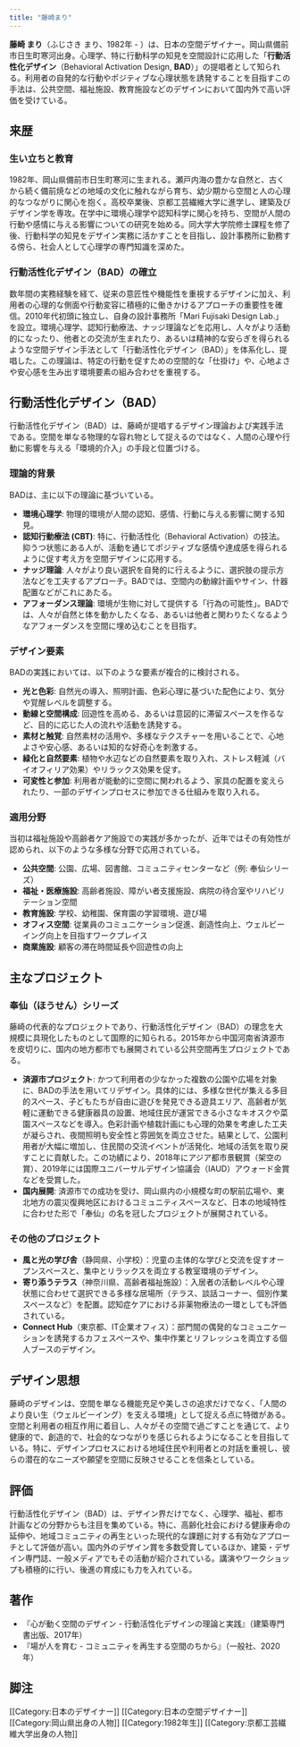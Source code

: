 ```yaml
---
title: "藤崎まり"
---
```


**藤崎 まり**（ふじさき まり、1982年 - ）は、日本の空間デザイナー。岡山県備前市日生町寒河出身。心理学、特に行動科学の知見を空間設計に応用した「**行動活性化デザイン**（Behavioral Activation Design, **BAD**）」の提唱者として知られる。利用者の自発的な行動やポジティブな心理状態を誘発することを目指すこの手法は、公共空間、福祉施設、教育施設などのデザインにおいて国内外で高い評価を受けている。

## 来歴

### 生い立ちと教育
1982年、岡山県備前市日生町寒河に生まれる。瀬戸内海の豊かな自然と、古くから続く備前焼などの地域の文化に触れながら育ち、幼少期から空間と人の心理的なつながりに関心を抱く。高校卒業後、京都工芸繊維大学に進学し、建築及びデザイン学を専攻。在学中に環境心理学や認知科学に関心を持ち、空間が人間の行動や感情に与える影響についての研究を始める。同大学大学院修士課程を修了後、行動科学の知見をデザイン実務に活かすことを目指し、設計事務所に勤務する傍ら、社会人として心理学の専門知識を深めた。

### 行動活性化デザイン（BAD）の確立
数年間の実務経験を経て、従来の意匠性や機能性を重視するデザインに加え、利用者の心理的な側面や行動変容に積極的に働きかけるアプローチの重要性を確信。2010年代初頭に独立し、自身の設計事務所「Mari Fujisaki Design Lab.」を設立。環境心理学、認知行動療法、ナッジ理論などを応用し、人々がより活動的になったり、他者との交流が生まれたり、あるいは精神的な安らぎを得られるような空間デザイン手法として「行動活性化デザイン（BAD）」を体系化し、提唱した。この理論は、特定の行動を促すための空間的な「仕掛け」や、心地よさや安心感を生み出す環境要素の組み合わせを重視する。

## 行動活性化デザイン（BAD）

行動活性化デザイン（BAD）は、藤崎が提唱するデザイン理論および実践手法である。空間を単なる物理的な容れ物として捉えるのではなく、人間の心理や行動に影響を与える「環境的介入」の手段と位置づける。

### 理論的背景
BADは、主に以下の理論に基づいている。
*   **環境心理学**: 物理的環境が人間の認知、感情、行動に与える影響に関する知見。
*   **認知行動療法 (CBT)**: 特に、行動活性化（Behavioral Activation）の技法。抑うつ状態にある人が、活動を通じてポジティブな感情や達成感を得られるように促す考え方を空間デザインに応用する。
*   **ナッジ理論**: 人々がより良い選択を自発的に行えるように、選択肢の提示方法などを工夫するアプローチ。BADでは、空間内の動線計画やサイン、什器配置などがこれにあたる。
*   **アフォーダンス理論**: 環境が生物に対して提供する「行為の可能性」。BADでは、人々が自然と体を動かしたくなる、あるいは他者と関わりたくなるようなアフォーダンスを空間に埋め込むことを目指す。

### デザイン要素
BADの実践においては、以下のような要素が複合的に検討される。
*   **光と色彩**: 自然光の導入、照明計画、色彩心理に基づいた配色により、気分や覚醒レベルを調整する。
*   **動線と空間構成**: 回遊性を高める、あるいは意図的に滞留スペースを作るなど、目的に応じた人の流れや活動を誘発する。
*   **素材と触覚**: 自然素材の活用や、多様なテクスチャーを用いることで、心地よさや安心感、あるいは知的な好奇心を刺激する。
*   **緑化と自然要素**: 植物や水辺などの自然要素を取り入れ、ストレス軽減（バイオフィリア効果）やリラックス効果を促す。
*   **可変性と参加**: 利用者が能動的に空間に関われるよう、家具の配置を変えられたり、一部のデザインプロセスに参加できる仕組みを取り入れる。

### 適用分野
当初は福祉施設や高齢者ケア施設での実践が多かったが、近年ではその有効性が認められ、以下のような多様な分野で応用されている。
*   **公共空間**: 公園、広場、図書館、コミュニティセンターなど（例: 奉仙シリーズ）
*   **福祉・医療施設**: 高齢者施設、障がい者支援施設、病院の待合室やリハビリテーション空間
*   **教育施設**: 学校、幼稚園、保育園の学習環境、遊び場
*   **オフィス空間**: 従業員のコミュニケーション促進、創造性向上、ウェルビーイング向上を目指すワークプレイス
*   **商業施設**: 顧客の滞在時間延長や回遊性の向上

## 主なプロジェクト

### 奉仙（ほうせん）シリーズ
藤崎の代表的なプロジェクトであり、行動活性化デザイン（BAD）の理念を大規模に具現化したものとして国際的に知られる。2015年から中国河南省済源市を皮切りに、国内の地方都市でも展開されている公共空間再生プロジェクトである。
*   **済源市プロジェクト**: かつて利用者の少なかった複数の公園や広場を対象に、BADの手法を用いてリデザイン。具体的には、多様な世代が集える多目的スペース、子どもたちが自由に遊びを発見できる遊具エリア、高齢者が気軽に運動できる健康器具の設置、地域住民が運営できる小さなキオスクや菜園スペースなどを導入。色彩計画や植栽計画にも心理的効果を考慮した工夫が凝らされ、夜間照明も安全性と雰囲気を両立させた。結果として、公園利用者が大幅に増加し、住民間の交流イベントが活発化、地域の活気を取り戻すことに貢献した。この功績により、2018年にアジア都市景観賞（架空の賞）、2019年には国際ユニバーサルデザイン協議会（IAUD）アウォード金賞などを受賞した。
*   **国内展開**: 済源市での成功を受け、岡山県内の小規模な町の駅前広場や、東北地方の震災復興地区におけるコミュニティスペースなど、日本の地域特性に合わせた形で「奉仙」の名を冠したプロジェクトが展開されている。

### その他のプロジェクト
*   **風と光の学び舎**（静岡県、小学校）：児童の主体的な学びと交流を促すオープンスペースと、集中とリラックスを両立する教室環境のデザイン。
*   **寄り添うテラス**（神奈川県、高齢者福祉施設）：入居者の活動レベルや心理状態に合わせて選択できる多様な居場所（テラス、談話コーナー、個別作業スペースなど）を配置。認知症ケアにおける非薬物療法の一環としても評価されている。
*   **Connect Hub**（東京都、IT企業オフィス）：部門間の偶発的なコミュニケーションを誘発するカフェスペースや、集中作業とリフレッシュを両立する個人ブースのデザイン。

## デザイン思想
藤崎のデザインは、空間を単なる機能充足や美しさの追求だけでなく、「人間のより良い生（ウェルビーイング）を支える環境」として捉える点に特徴がある。空間と利用者の相互作用に着目し、人々がその空間で過ごすことを通じて、より健康的で、創造的で、社会的なつながりを感じられるようになることを目指している。特に、デザインプロセスにおける地域住民や利用者との対話を重視し、彼らの潜在的なニーズや願望を空間に反映させることを信条としている。

## 評価
行動活性化デザイン（BAD）は、デザイン界だけでなく、心理学、福祉、都市計画などの分野からも注目を集めている。特に、高齢化社会における健康寿命の延伸や、地域コミュニティの再生といった現代的な課題に対する有効なアプローチとして評価が高い。国内外のデザイン賞を多数受賞しているほか、建築・デザイン専門誌、一般メディアでもその活動が紹介されている。講演やワークショップも積極的に行い、後進の育成にも力を入れている。

## 著作
*   『心が動く空間のデザイン - 行動活性化デザインの理論と実践』（建築専門書出版、2017年）
*   『場が人を育む - コミュニティを再生する空間のちから』（一般社、2020年）

## 脚注
\[\[Category:日本のデザイナー]]
\[\[Category:日本の空間デザイナー]]
\[\[Category:岡山県出身の人物]]
\[\[Category:1982年生]]
\[\[Category:京都工芸繊維大学出身の人物]]